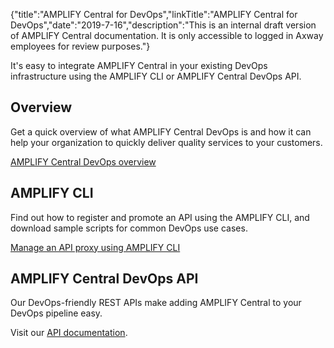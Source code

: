 {"title":"AMPLIFY Central for DevOps","linkTitle":"AMPLIFY Central for DevOps","date":"2019-7-16","description":"This is an internal draft version of AMPLIFY Central documentation. It is only accessible to logged in Axway employees for review purposes."} ﻿

It's easy to integrate AMPLIFY Central in your existing DevOps infrastructure using the AMPLIFY CLI or AMPLIFY Central DevOps API.

Overview
--------

Get a quick overview of what AMPLIFY Central DevOps is and how it can help your organization to quickly deliver quality services to your customers.

[AMPLIFY Central DevOps overview](devops/devops_overview.htm)

AMPLIFY CLI
-----------

Find out how to register and promote an API using the AMPLIFY CLI, and download sample scripts for common DevOps use cases.

[Manage an API proxy using AMPLIFY CLI](devops/cli_proxy_flow.htm)

AMPLIFY Central DevOps API
--------------------------

Our DevOps-friendly REST APIs make adding AMPLIFY Central to your DevOps pipeline easy.

Visit our [API documentation](https://d-api.docs.stoplight.io/).
